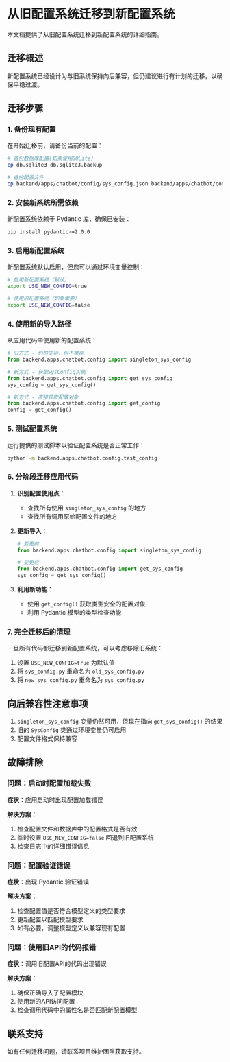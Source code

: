 # 从旧配置系统迁移到新配置系统

本文档提供了从旧配置系统迁移到新配置系统的详细指南。

## 迁移概述

新配置系统已经设计为与旧系统保持向后兼容，但仍建议进行有计划的迁移，以确保平稳过渡。

## 迁移步骤

### 1. 备份现有配置

在开始迁移前，请备份当前的配置：

```bash
# 备份数据库配置(如果使用SQLite)
cp db.sqlite3 db.sqlite3.backup

# 备份配置文件
cp backend/apps/chatbot/config/sys_config.json backend/apps/chatbot/config/sys_config.json.backup
```

### 2. 安装新系统所需依赖

新配置系统依赖于 Pydantic 库，确保已安装：

```bash
pip install pydantic>=2.0.0
```

### 3. 启用新配置系统

新配置系统默认启用，但您可以通过环境变量控制：

```bash
# 启用新配置系统（默认）
export USE_NEW_CONFIG=true

# 使用旧配置系统（如果需要）
export USE_NEW_CONFIG=false
```

### 4. 使用新的导入路径

从应用代码中使用新的配置系统：

```python
# 旧方式 - 仍然支持，但不推荐
from backend.apps.chatbot.config import singleton_sys_config

# 新方式 - 获取SysConfig实例
from backend.apps.chatbot.config import get_sys_config
sys_config = get_sys_config()

# 新方式 - 直接获取配置对象
from backend.apps.chatbot.config import get_config
config = get_config()
```

### 5. 测试配置系统

运行提供的测试脚本以验证配置系统是否正常工作：

```bash
python -m backend.apps.chatbot.config.test_config
```

### 6. 分阶段迁移应用代码

1. **识别配置使用点**：
   - 查找所有使用 `singleton_sys_config` 的地方
   - 查找所有调用原始配置文件的地方

2. **更新导入**：
   ```python
   # 变更前
   from backend.apps.chatbot.config import singleton_sys_config
   
   # 变更后
   from backend.apps.chatbot.config import get_sys_config
   sys_config = get_sys_config()
   ```

3. **利用新功能**：
   - 使用 `get_config()` 获取类型安全的配置对象
   - 利用 Pydantic 模型的类型检查功能

### 7. 完全迁移后的清理

一旦所有代码都迁移到新配置系统，可以考虑移除旧系统：

1. 设置 `USE_NEW_CONFIG=true` 为默认值
2. 将 `sys_config.py` 重命名为 `old_sys_config.py`
3. 将 `new_sys_config.py` 重命名为 `sys_config.py`

## 向后兼容性注意事项

1. `singleton_sys_config` 变量仍然可用，但现在指向 `get_sys_config()` 的结果
2. 旧的 `SysConfig` 类通过环境变量仍可启用
3. 配置文件格式保持兼容

## 故障排除

### 问题：启动时配置加载失败

**症状**：应用启动时出现配置加载错误

**解决方案**：
1. 检查配置文件和数据库中的配置格式是否有效
2. 临时设置 `USE_NEW_CONFIG=false` 回退到旧配置系统
3. 检查日志中的详细错误信息

### 问题：配置验证错误

**症状**：出现 Pydantic 验证错误

**解决方案**：
1. 检查配置值是否符合模型定义的类型要求
2. 更新配置以匹配模型要求
3. 如有必要，调整模型定义以兼容现有配置

### 问题：使用旧API的代码报错

**症状**：调用旧配置API的代码出现错误

**解决方案**：
1. 确保正确导入了配置模块
2. 使用新的API访问配置
3. 检查调用代码中的属性名是否匹配新配置模型

## 联系支持

如有任何迁移问题，请联系项目维护团队获取支持。 